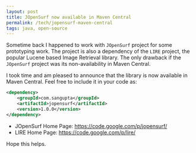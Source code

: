 ```yaml
---
layout: post
title: JOpenSurf now available in Maven Central
permalink: /tech/jopensurf-maven-central
tags: java, open-source
---
```


Sometime back I happened to work with `JOpenSurf` project for some prototyping work. The project is also a dependency
of the `LIRE` project, the popular Lucene based Image Retrieval library. The only drawback if the `JOpenSurf` project
was its non-availability in Maven Central.

I took time and am pleased to announce that the library is now available in Maven Central. Feel free to include it
in your code as:

```xml
<dependency>
    <groupId>com.sangupta</groupId>
    <artifactId>jopensurf</artifactId>
    <version>1.0.0</version>
</dependency>
```

* JOpenSurf Home Page: https://code.google.com/p/jopensurf/
* LIRE Home Page: https://code.google.com/p/lire/

Hope this helps.
